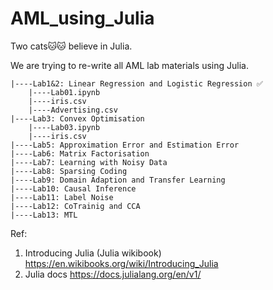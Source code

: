 # AML_using_Julia


Two cats🐱🐱 believe in Julia. 

We are trying to re-write all AML lab materials using Julia.


```angular2html
|----Lab1&2: Linear Regression and Logistic Regression ✅
    |----Lab01.ipynb
    |----iris.csv
    |----Advertising.csv
|----Lab3: Convex Optimisation  
    |----Lab03.ipynb
    |----iris.csv
|----Lab5: Approximation Error and Estimation Error
|----Lab6: Matrix Factorisation 
|----Lab7: Learning with Noisy Data
|----Lab8: Sparsing Coding
|----Lab9: Domain Adaption and Transfer Learning 
|----Lab10: Causal Inference
|----Lab11: Label Noise
|----Lab12: CoTrainig and CCA
|----Lab13: MTL
```

Ref:
1. Introducing Julia (Julia wikibook) https://en.wikibooks.org/wiki/Introducing_Julia
2. Julia docs https://docs.julialang.org/en/v1/
